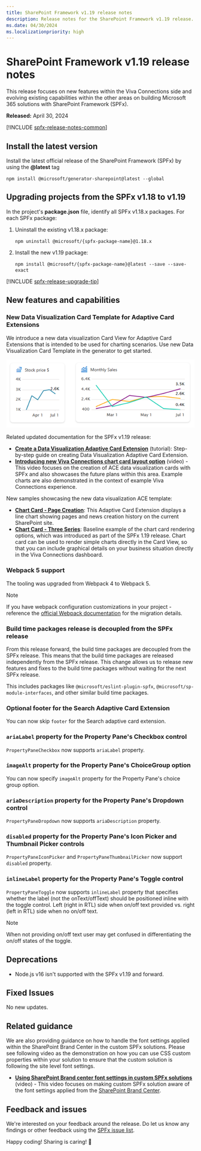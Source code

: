 ```yaml
---
title: SharePoint Framework v1.19 release notes
description: Release notes for the SharePoint Framework v1.19 release.
ms.date: 04/30/2024
ms.localizationpriority: high
---
```

# SharePoint Framework v1.19 release notes

This release focuses on new features within the Viva Connections side and evolving existing capabilities within the other areas on building Microsoft 365 solutions with SharePoint Framework (SPFx).

**Released:** April 30, 2024

[!INCLUDE [spfx-release-notes-common](../../includes/snippets/spfx-release-notes-common.md)]

## Install the latest version

Install the latest official release of the SharePoint Framework (SPFx) by using the **@latest** tag

```console
npm install @microsoft/generator-sharepoint@latest --global
```

## Upgrading projects from the SPFx v1.18 to v1.19

In the project's **package.json** file, identify all SPFx v1.18.x packages. For each SPFx package:

1. Uninstall the existing v1.18.x package:

    ```console
    npm uninstall @microsoft/{spfx-package-name}@1.18.x
    ```

1. Install the new v1.19 package:

    ```console
    npm install @microsoft/{spfx-package-name}@latest --save --save-exact
    ```

[!INCLUDE [spfx-release-upgrade-tip](../../includes/snippets/spfx-release-upgrade-tip.md)]

## New features and capabilities

### New Data Visualization Card Template for Adaptive Card Extensions

We introduce a new data visualization Card View for Adaptive Card Extensions that is intended to be used for charting scenarios. Use new Data Visualization Card Template in the generator to get started.

![Sample chart card layouts](../images/119-release-notes/chart-card-viva-connections.png)

Related updated documentation for the SPFx v1.19 release:

- **[Create a Data Visualization Adaptive Card Extension](viva/get-started/build-data-visualization-adaptive-card-extension.md)** (tutorial): Step-by-step guide on creating Data Visualization Adaptive Card Extension.
- **[Introducing new Viva Connections chart card layout option](https://www.youtube.com/watch?v=JOIb4KhiWAI)** (video) - This video focuses on the creation of ACE data visualization cards with SPFx and also showcases the future plans within this area. Example charts are also demonstrated in the context of example Viva Connections experience.

New samples showcasing the new data visualization ACE template:

- **[Chart Card - Page Creation](https://github.com/pnp/sp-dev-fx-aces/tree/main/samples/ChartCard-PageCreation)**: This Adaptive Card Extension displays a line chart showing pages and news creation history on the current SharePoint site.
- **[Chart Card - Three Series](https://github.com/pnp/sp-dev-fx-aces/tree/main/samples/ChartCard-ThreeSeries)**: Baseline example of the chart card rendering options, which was introduced as part of the SPFx 1.19 release. Chart card can be used to render simple charts directly in the Card View, so that you can include graphical details on your business situation directly in the Viva Connections dashboard.

### Webpack 5 support

The tooling was upgraded from Webpack 4 to Webpack 5.

> [!NOTE]
> If you have webpack configuration customizations in your project - reference the [official Webpack documentation](https://webpack.js.org/migrate/5/) for the migration details.

### Build time packages release is decoupled from the SPFx release

From this release forward, the build time packages are decoupled from the SPFx release. This means that the build time packages are released independently from the SPFx release. This change allows us to release new features and fixes to the build time packages without waiting for the next SPFx release.

This includes packages like `@microsoft/eslint-plugin-spfx`, `@microsoft/sp-module-interfaces`, and other similar build time packages.

### Optional footer for the Search Adaptive Card Extension

You can now skip `footer` for the Search adaptive card extension.

### `ariaLabel` property for the Property Pane's Checkbox control

`PropertyPaneCheckbox` now supports `ariaLabel` property.

### `imageAlt` property for the Property Pane's ChoiceGroup option

You can now specify `imageAlt` property for the Property Pane's choice group option.

### `ariaDescription` property for the Property Pane's Dropdown control

`PropertyPaneDropdown` now supports `ariaDescription` property.

### `disabled` property for the Property Pane's Icon Picker and Thumbnail Picker controls

`PropertyPaneIconPicker` and `PropertyPaneThumbnailPicker` now support `disabled` property.

### `inlineLabel` property for the Property Pane's Toggle control

`PropertyPaneToggle` now supports `inlineLabel` property that specifies whether the label (not the onText/offText) should be positioned inline with the toggle control. Left (right in RTL) side when on/off text provided vs. right (left in RTL) side when no on/off text.

> [!NOTE]
> When not providing on/off text user may get confused in differentiating the on/off states of the toggle.

## Deprecations

- Node.js v16 isn't supported with the SPFx v1.19 and forward.

## Fixed Issues

No new updates.

## Related guidance

We are also providing guidance on how to handle the font settings applied within the SharePoint Brand Center in the custom SPFx solutions. Please see following video as the demonstration on how you can use CSS custom properties within your solution to ensure that the custom solution is following the site level font settings.

- **[Using SharePoint Brand center font settings in custom SPFx solutions](https://www.youtube.com/watch?v=IP19PeHb0Zg)** (video) - This video focuses on making custom SPFx solution aware of the font settings applied from the [SharePoint Brand Center](/sharepoint/brand-center-overview).

## Feedback and issues

We're interested on your feedback around the release. Do let us know any findings or other feedback using the [SPFx issue list](https://github.com/SharePoint/sp-dev-docs/issues).

Happy coding! Sharing is caring! 🧡
